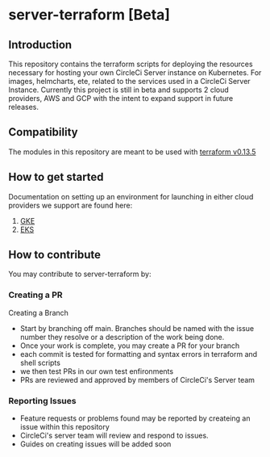 # server-terraform [Beta]

## Introduction
This repository contains the terraform scripts for deploying the resources necessary for hosting your own CircleCi Server instance on Kubernetes. For images, helmcharts, ete, related to the services used in a CircleCi Server Instance.
Currently this project is still in beta and supports 2 cloud providers, AWS and GCP with the intent to expand support in future releases.

## Compatibility
The modules in this repository are meant to be used with [terraform v0.13.5](https://github.com/hashicorp/terraform/releases/tag/v0.13.5)

## How to get started
Documentation on setting up an environment for launching in either cloud providers we support are found here:
1. [GKE](gke/README.md)
2. [EKS](eks/README.md)


## How to contribute
You may contribute to server-terraform by:

### Creating a PR
Creating a Branch
- Start by branching off main. Branches should be named with the issue number they resolve or a description of the work being done.
- Once your work is complete, you may create a PR for your branch
- each commit is tested for formatting and syntax errors in terraform and shell scripts
- we then test PRs in our own test enfironments
- PRs are reviewed and approved by members of CircleCi's Server team

### Reporting Issues
- Feature requests or problems found may be reported by createing an issue within this repository
- CircleCi's server team will review and respond to issues.
- Guides on creating issues will be added soon